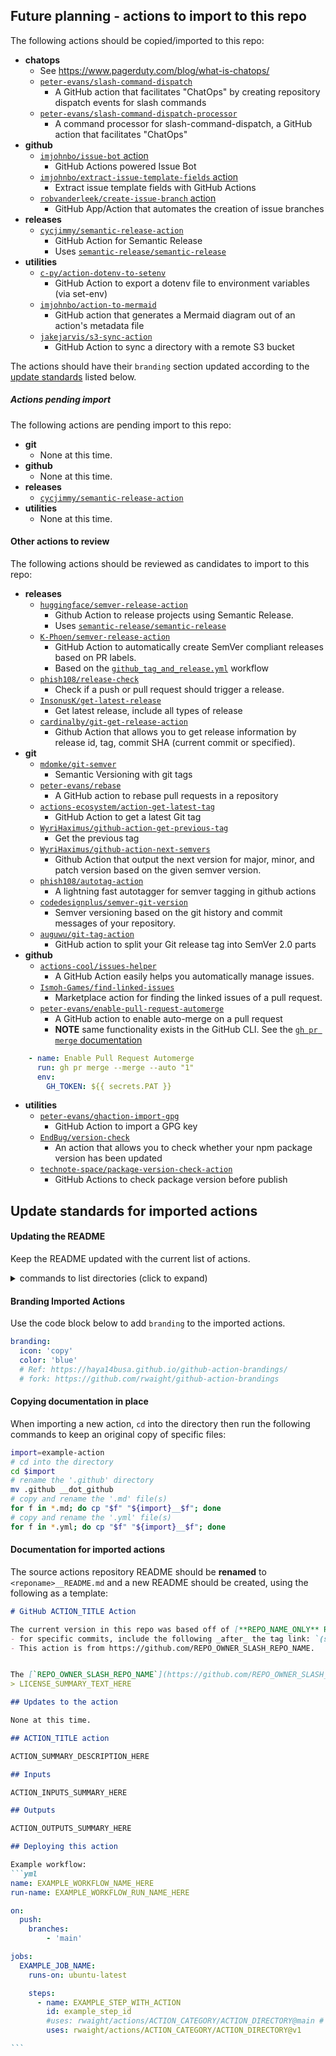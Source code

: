## Future planning - actions to import to this repo

The following actions should be copied/imported to this repo:
- **chatops**
    - See https://www.pagerduty.com/blog/what-is-chatops/
    - [`peter-evans/slash-command-dispatch`](https://github.com/peter-evans/slash-command-dispatch)
        - A GitHub action that facilitates "ChatOps" by creating repository dispatch events for slash commands
    - [`peter-evans/slash-command-dispatch-processor`](https://github.com/peter-evans/slash-command-dispatch-processor)
        - A command processor for slash-command-dispatch, a GitHub action that facilitates "ChatOps"
- **github**
    - [`imjohnbo/issue-bot` action](https://github.com/imjohnbo/issue-bot)
        - GitHub Actions powered Issue Bot
    - [`imjohnbo/extract-issue-template-fields` action](https://github.com/imjohnbo/extract-issue-template-fields)
        - Extract issue template fields with GitHub Actions
    - [`robvanderleek/create-issue-branch` action](https://github.com/robvanderleek/create-issue-branch)
        - GitHub App/Action that automates the creation of issue branches
- **releases**
    - [`cycjimmy/semantic-release-action`](https://github.com/cycjimmy/semantic-release-action)
        - GitHub Action for Semantic Release
        - Uses [`semantic-release/semantic-release`](https://github.com/semantic-release/semantic-release)
- **utilities**
    - [`c-py/action-dotenv-to-setenv`](https://github.com/c-py/action-dotenv-to-setenv)
        - GitHub Action to export a dotenv file to environment variables (via set-env)
    - [`imjohnbo/action-to-mermaid`](https://github.com/imjohnbo/action-to-mermaid)
        - GitHub action that generates a Mermaid diagram out of an action's metadata file
    - [`jakejarvis/s3-sync-action`](https://github.com/jakejarvis/s3-sync-action)
        - GitHub Action to sync a directory with a remote S3 bucket

The actions should have their `branding` section updated according to the [update standards](#update-standards-for-imported-actions) listed below.

##### Actions pending import

The following actions are pending import to this repo:
- **git**
    - None at this time.
- **github**
    - None at this time.
- **releases**
    - [`cycjimmy/semantic-release-action`](https://github.com/cycjimmy/semantic-release-action)
- **utilities**
    - None at this time.

#### Other actions to review

The following actions should be reviewed as candidates to import to this repo:
- **releases**
    - [`huggingface/semver-release-action`](https://github.com/huggingface/semver-release-action)
        - Github Action to release projects using Semantic Release.
        - Uses [`semantic-release/semantic-release`](https://github.com/semantic-release/semantic-release)
    - [`K-Phoen/semver-release-action`](https://github.com/K-Phoen/semver-release-action/)
        - GitHub Action to automatically create SemVer compliant releases based on PR labels.
        - Based on the [`github_tag_and_release.yml`](https://github.com/agilepathway/label-checker/blob/master/.github/workflows/github_tag_and_release.yml) workflow
    - [`phish108/release-check`](https://github.com/phish108/release-check)
        - Check if a push or pull request should trigger a release.
    - [`InsonusK/get-latest-release`](https://github.com/InsonusK/get-latest-release)
        - Get latest release, include all types of release
    - [`cardinalby/git-get-release-action`](https://github.com/cardinalby/git-get-release-action)
        - Github Action that allows you to get release information by release id, tag, commit SHA (current commit or specified).
- **git**
    - [`mdomke/git-semver`](https://github.com/mdomke/git-semver)
        - Semantic Versioning with git tags
    - [`peter-evans/rebase`](https://github.com/peter-evans/rebase)
        - A GitHub action to rebase pull requests in a repository
    - [`actions-ecosystem/action-get-latest-tag`](https://github.com/actions-ecosystem/action-get-latest-tag)
        - GitHub Action to get a latest Git tag
    - [`WyriHaximus/github-action-get-previous-tag`](https://github.com/WyriHaximus/github-action-get-previous-tag)
        - Get the previous tag
    - [`WyriHaximus/github-action-next-semvers`](https://github.com/WyriHaximus/github-action-next-semvers)
        - Github Action that output the next version for major, minor, and patch version based on the given semver version.
    - [`phish108/autotag-action`](https://github.com/phish108/autotag-action)
        - A lightning fast autotagger for semver tagging in github actions
    - [`codedesignplus/semver-git-version`](https://github.com/codedesignplus/semver-git-version)
        - Semver versioning based on the git history and commit messages of your repository.
    - [`auguwu/git-tag-action`](https://github.com/auguwu/git-tag-action)
        - GitHub action to split your Git release tag into SemVer 2.0 parts
- **github**
    - [`actions-cool/issues-helper`](https://github.com/actions-cool/issues-helper)
        - A GitHub Action easily helps you automatically manage issues.
    - [`Ismoh-Games/find-linked-issues`](https://github.com/Ismoh-Games/find-linked-issues)
        - Marketplace action for finding the linked issues of a pull request.
    - [`peter-evans/enable-pull-request-automerge`](https://github.com/peter-evans/enable-pull-request-automerge)
        - A GitHub action to enable auto-merge on a pull request
        - **NOTE** same functionality exists in the GitHub CLI. See the [`gh pr merge` documentation](https://cli.github.com/manual/gh_pr_merge)

```yml
    - name: Enable Pull Request Automerge
      run: gh pr merge --merge --auto "1"
      env:
        GH_TOKEN: ${{ secrets.PAT }}
```

- **utilities**
    - [`peter-evans/ghaction-import-gpg`](https://github.com/peter-evans/ghaction-import-gpg)
        - GitHub Action to import a GPG key
    - [`EndBug/version-check`](https://github.com/EndBug/version-check)
        - An action that allows you to check whether your npm package version has been updated
    - [`technote-space/package-version-check-action`](https://github.com/technote-space/package-version-check-action)
        - GitHub Actions to check package version before publish


## Update standards for imported actions

#### Updating the README

Keep the README updated with the current list of actions.

<details><summary>commands to list directories (click to expand)</summary>

##### Get the categories from the root directory
```bash
# use the '-I' option to exclude the non-category directories
tree . -d -L 1 -I '.git|archive|assets|composite|examples|test' --noreport
```

##### Get the actions by category
```bash
# use the '-I' option to exclude the non-category directories
tree . -d -L 2 -I '.git|archive|assets|composite|examples|test' --noreport
```


##### Get the top two levels of directories from the root directory of the repo
```bash
# two levels of directories, using find
find . -type d -maxdepth 2

# two levels of directories, using tree
tree . -d -L 2

# two levels of directories, using tree, without the report
tree . -d -L 2 --noreport
```

##### Get the directories by category with `find`
```bash
# store the categories into an array to use in a for loop
categories=(builders git github releases utilities)

# get the action names by category, using find
for item in ${categories[@]}; do find $item -type d -maxdepth 1; done

# not fancy way, using cut, to get the action names below their category
for item in ${categories[@]}; do find $item -type d -maxdepth 1 | cut -d'/' -f2-; done

# similar to above, but with sed
for item in ${categories[@]}; do find $item -type d -maxdepth 1 | sed 's,^[^/]*/,,'; done
```

##### Get the directories by category with `tree`
```bash
# store the categories into an array to use in a for loop
categories=(builders git github releases utilities)

# get the action names by category, using tree
for item in ${categories[@]}; do tree $item -d -L 1; done
```

##### Filter out the non-category directories with `tree`
```bash
# use the '-I' option to exclude the non-category directories
tree . -d -L 2 -I '.git|archive|assets|composite|examples|test' --noreport
```

</details>


#### Branding Imported Actions

Use the code block below to add `branding` to the imported actions.
```yml
branding:
  icon: 'copy'
  color: 'blue'
  # Ref: https://haya14busa.github.io/github-action-brandings/
  # fork: https://github.com/rwaight/github-action-brandings
```

#### Copying documentation in place

When importing a new action, `cd` into the directory then run the following commands to keep an original copy of specific files:
```bash
import=example-action
# cd into the directory
cd $import
# rename the '.github' directory
mv .github __dot_github
# copy and rename the '.md' file(s)
for f in *.md; do cp "$f" "${import}__$f"; done
# copy and rename the '.yml' file(s)
for f in *.yml; do cp "$f" "${import}__$f"; done
```

#### Documentation for imported actions

The source actions repository README should be **renamed** to `<reponame>__README.md` and a new README should be created, using the following as a template:
````markdown
# GitHub ACTION_TITLE Action

The current version in this repo was based off of [**REPO_NAME_ONLY** RELEASE_TAG_VERSION_HERE](https://github.com/REPO_OWNER_SLASH_REPO_NAME/releases/tag/RELEASE_TAG_VERSION_HERE)
- for specific commits, include the following _after_ the tag link: `(specifically [this commit](https://github.com/REPO_OWNER_SLASH_REPO_NAME/commit/HASH_OF_UNIQUE_COMMIT_IN_SOURCE_REPO))`
- This action is from https://github.com/REPO_OWNER_SLASH_REPO_NAME.


The [`REPO_OWNER_SLASH_REPO_NAME`](https://github.com/REPO_OWNER_SLASH_REPO_NAME) has a (an) LICENSE_NAME_HERE:
> LICENSE_SUMMARY_TEXT_HERE

## Updates to the action

None at this time.

## ACTION_TITLE action

ACTION_SUMMARY_DESCRIPTION_HERE

## Inputs

ACTION_INPUTS_SUMMARY_HERE

## Outputs

ACTION_OUTPUTS_SUMMARY_HERE

## Deploying this action

Example workflow:
```yml
name: EXAMPLE_WORKFLOW_NAME_HERE
run-name: EXAMPLE_WORKFLOW_RUN_NAME_HERE

on:
  push:
    branches:
        - 'main'

jobs:
  EXAMPLE_JOB_NAME:
    runs-on: ubuntu-latest

    steps:
      - name: EXAMPLE_STEP_WITH_ACTION
        id: example_step_id
        #uses: rwaight/actions/ACTION_CATEGORY/ACTION_DIRECTORY@main # can use version specific or main
        uses: rwaight/actions/ACTION_CATEGORY/ACTION_DIRECTORY@v1

```

````
